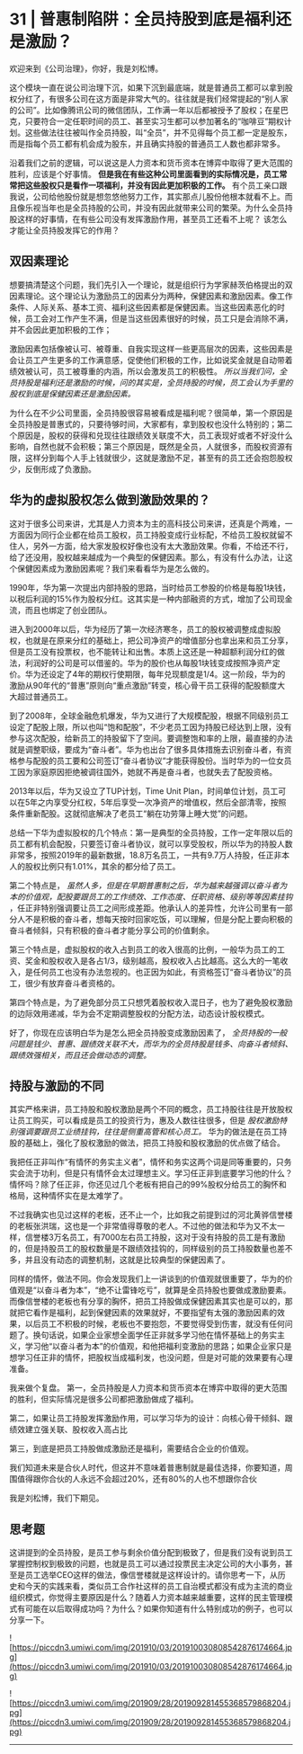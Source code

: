 # 31 | 普惠制陷阱：全员持股到底是福利还是激励？

欢迎来到《公司治理》，你好，我是刘松博。

这个模块一直在说公司治理下沉，如果下沉到最底端，就是普通员工都可以拿到股权分红了，有很多公司在这方面是非常大气的。往往就是我们经常提起的“别人家的公司”。比如像腾讯公司的微信团队，工作满一年以后都被授予了股权；在星巴克，只要符合一定任职时间的员工、甚至实习生都可以参加著名的“咖啡豆”期权计划。这些做法往往被叫作全员持股，叫“全员”，并不见得每个员工都一定是股东，而是指每个员工都有机会成为股东，并且确实持股的普通员工人数也都非常多。

沿着我们之前的逻辑，可以说这是人力资本和货币资本在博弈中取得了更大范围的胜利，应该是个好事情。 **但是我在有些这种公司里面看到的实际情况是，员工常常把这些股权只是看作一项福利，并没有因此更加积极的工作。** 有个员工亲口跟我说，公司给他股份就是想忽悠他努力工作，其实那点儿股份他根本就看不上。而且像乐视当年也是全员持股的公司，并没有因此就带来公司的繁荣。为什么全员持股这样的好事情，在有些公司没有发挥激励作用，甚至员工还看不上呢？ 该怎么才能让全员持股发挥它的作用？

## 双因素理论

想要搞清楚这个问题，我们先引入一个理论，就是组织行为学家赫茨伯格提出的双因素理论。这个理论认为激励员工的因素分为两种，保健因素和激励因素。像工作条件、人际关系、基本工资、福利这些因素都是保健因素。当这些因素恶化的时候，员工会对工作产生不满，但是当这些因素很好的时候，员工只是会消除不满，并不会因此更加积极的工作；

激励因素包括像被认可、被尊重、自我实现这样一些更高层次的因素，这些因素是会让员工产生更多的工作满意感，促使他们积极的工作，比如说奖金就是自动带着绩效被认可，员工被尊重的内涵，所以会激发员工的积极性。 *所以当我们问，全员持股是福利还是激励的时候，问的其实是，全员持股的时候，员工会认为手里的股权到底是保健因素还是激励因素。*

为什么在不少公司里面，全员持股很容易被看成是福利呢？很简单，第一个原因是全员持股是普惠式的，只要待够时间，大家都有，拿到股权也没什么特别的；第二个原因是，股权的获得和兑现往往跟绩效关联度不大，员工表现好或者不好没什么影响，自然也就不会积极；第三个原因是，既然是全员，人就很多，而股权资源有限，这样分到每个人手上钱就很少，这就是激励不足，甚至有的员工还会抱怨股权少，反倒形成了负激励。

## 华为的虚拟股权怎么做到激励效果的？

这对于很多公司来讲，尤其是人力资本为主的高科技公司来讲，还真是个两难，一方面因为同行企业都在给员工股权，员工持股变成行业标配，不给员工股权就留不住人，另外一方面，给大家发股权好像也没有太大激励效果。你看，不给还不行，给了还没用，股权越来越成为一个典型的保健因素。那么，有没有什么办法，让这个保健因素成为激励因素呢？我们来看看华为是怎么做的。

1990年，华为第一次提出内部持股的思路，当时给员工参股的价格是每股1块钱，以税后利润的15%作为股权分红。这其实是一种内部融资的方式，增加了公司现金流，而且也绑定了创业团队。

进入到2000年以后，华为经历了第一次经济寒冬，员工的股权被调整成虚拟股权，也就是在原来分红的基础上，把公司净资产的增值部分也拿出来和员工分享，但是员工没有投票权，也不能转让和出售。本质上这还是一种超额利润分红的做法，利润好的公司是可以借鉴的。华为的股价也从每股1块钱变成按照净资产定价。华为还设定了4年的期权行使期限，每年兑现额度是1/4。这一阶段，华为的激励从90年代的“普惠”原则向“重点激励”转变，核心骨干员工获得的配股额度大大超过普通员工。

到了2008年，全球金融危机爆发，华为又进行了大规模配股，根据不同级别员工设定了配股上限，所以也叫“饱和配股”，不少老员工因为持股已经达到上限，没有参与这次配股，给新员工的持股留下了空间。要调整饱和率的上限，最直接的办法就是调整职级，要成为“奋斗者”。华为也出台了很多具体措施去识别奋斗者，有资格参与配股的员工要和公司签订“奋斗者协议”才能获得股份。当时华为的一位女员工因为家庭原因拒绝被调往国外，她就不再是奋斗者，也就失去了配股资格。

2013年以后，华为又设立了TUP计划，Time Unit Plan，时间单位计划，员工可以在5年之内享受分红权，5年后享受一次净资产的增值权，然后全部清零，按照条件重新配股。这就彻底解决了老员工“躺在功劳簿上睡大觉”的问题。

总结一下华为虚拟股权的几个特点：第一是典型的全员持股，工作一定年限以后的员工都有机会配股，只要签订奋斗者协议，就可以享受股权，所以华为的持股人数非常多，按照2019年的最新数据，18.8万名员工，一共有9.7万人持股，任正非本人的股权比例只有1.01%，其余的都分给了员工。

第二个特点是， *虽然人多，但是在早期普惠制之后，华为越来越强调以奋斗者为本的价值观，配股要跟员工的工作绩效、工作态度、任职资格、级别等等因素挂钩* ，任正非特别强调要让员工之间形成差距。他承认人的差异性，允许公司里有一部分人不是积极的奋斗者，想每天按时回家吃饭，可以理解，但是分配上要向积极的奋斗者倾斜，只有积极的奋斗者才能分享公司的价值剩余。

第三个特点是，虚拟股权的收入占到员工的收入很高的比例，一般华为员工的工资、奖金和股权收入是各占1/3，级别越高，股权收入占比越高。这么大的一笔收入，是任何员工也没有办法忽视的。也正因为如此，有资格签订“奋斗者协议”的员工，很少有放弃奋斗者资格的。

第四个特点是，为了避免部分员工只想凭着股权收入混日子，也为了避免股权激励的边际效用递减，华为会不定期调整股权的分配方法，动态设计股权模式。

好了，你现在应该明白华为是怎么把全员持股变成激励因素了， *全员持股的一般问题是钱少、普惠、跟绩效关联不大，而华为的全员持股是钱多、向奋斗者倾斜、跟绩效强相关，而且还会做动态的调整。*

## 持股与激励的不同

其实严格来讲，员工持股和股权激励是两个不同的概念，员工持股往往是开放股权让员工购买，可以看成是员工的投资行为，惠及人数往往很多，但是 *股权激励特别强调要跟员工业绩挂钩，往往是侧重高管和核心员工。* 华为的做法是在员工持股的基础上，强化了股权激励的做法，把员工持股和股权激励的优点做了结合。

我把任正非叫作“有情怀的务实主义者”，情怀和务实这两个词是同等重要的，只务实会流于功利，但是只有情怀会太过理想主义。学习任正非到底要学习他的什么？情怀吗？除了任正非，你还见过几个老板有把自己的99%股权分给员工的胸怀和格局，这种情怀实在是太难学了。

不过我确实也见过这样的老板，还不止一个，比如我之前提到过的河北黄骅信誉楼的老板张洪瑞，这也是一个非常值得尊敬的老人。不过他的做法和华为又不太一样，信誉楼3万名员工，有7000左右员工持股，这对于没有持股的员工是有激励的，但是持股员工的股权数量是不跟绩效挂钩的，同样级别的员工持股数量也差不多，并且没有动态的调整机制，这就是比较典型的保健因素了。

同样的情怀，做法不同。你会发现我们上一讲谈到的价值观就很重要了，华为的价值观是“以奋斗者为本”，“绝不让雷锋吃亏”，就算是全员持股也要做成激励要素。而像信誉楼的老板也有分享的胸怀，把员工持股做成保健因素其实也是可以的，那就把它看作是福利，起到保健因素的效果就好，不要指望有太强的激励因素的效果，以后员工不积极的时候，老板也不要抱怨，不要觉得受到伤害，就没有任何问题了。换句话说，如果企业家想全面学任正非就多学习他在情怀基础上的务实主义，学习他“以奋斗者为本”的价值观，和他把福利变激励的思路；如果企业家只是想学习任正非的情怀，把股权当成福利发，也没问题，但是对可能的效果要有心理准备。

我来做个复盘。 第一，全员持股是人力资本和货币资本在博弈中取得的更大范围的胜利，但实际情况是很多公司都把激励做成了福利。

第二，如果让员工持股发挥激励作用，可以学习华为的设计：向核心骨干倾斜、跟绩效建立强关联、股权收入高占比

第三，到底是把员工持股做成激励还是福利，需要结合企业的价值观。

我们知道未来是合伙人时代，但这并不意味着普惠制就是最佳选择，你要知道，周围值得跟你合伙的人永远不会超过20%，还有80%的人也不想跟你合伙

我是刘松博，我们下期见。

## 思考题

这讲提到的全员持股，是员工参与剩余价值分配到极致了，但是我们没有说到员工掌握控制权到极致的问题，也就是员工可以通过投票民主决定公司的大小事务，甚至是员工选举CEO这样的做法，像信誉楼就是这样设计的。请你思考一下，从历史和今天的实践来看，类似员工合作社这样的员工自治模式都没有成为主流的商业组织模式，你觉得主要原因是什么？随着人力资本越来越重要，这样的民主管理模式有可能在以后取得成功吗？为什么？如果你知道有什么特别成功的例子，也可以分享一下。

![https://piccdn3.umiwi.com/img/201910/03/201910030808542876174664.jpg](https://piccdn3.umiwi.com/img/201910/03/201910030808542876174664.jpg)

![https://piccdn3.umiwi.com/img/201909/28/201909281455368579868204.jpg](https://piccdn3.umiwi.com/img/201909/28/201909281455368579868204.jpg)

---

